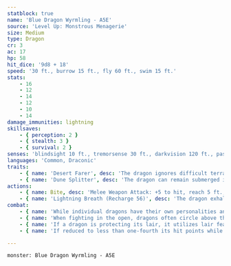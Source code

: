 ```yaml
---
statblock: true
name: 'Blue Dragon Wyrmling - A5E'
source: 'Level Up: Monstrous Menagerie'
size: Medium
type: Dragon
cr: 3
ac: 17
hp: 58
hit_dice: '9d8 + 18'
speed: '30 ft., burrow 15 ft., fly 60 ft., swim 15 ft.'
stats:
    - 16
    - 12
    - 14
    - 12
    - 10
    - 14
damage_immunities: lightning
skillsaves:
    - { perception: 2 }
    - { stealth: 3 }
    - { survival: 2 }
senses: 'blindsight 10 ft., tremorsense 30 ft., darkvision 120 ft., passive Perception 12'
languages: 'Common, Draconic'
traits:
    - { name: 'Desert Farer', desc: 'The dragon ignores difficult terrain or obscurement caused by sand or gravel, even while flying. Additionally, it ignores the effects of extreme heat.' }
    - { name: 'Dune Splitter', desc: 'The dragon can remain submerged in sand and gravel for up to 4 hours. It has advantage on Stealth checks made to hide in this way.' }
actions:
    - { name: Bite, desc: 'Melee Weapon Attack: +5 to hit, reach 5 ft., one target. Hit: 19 (3d10 + 3) piercing damage.' }
    - { name: 'Lightning Breath (Recharge 56)', desc: 'The dragon exhales a 30-foot-long, 5-foot-wide line of lightning. Each creature in that area makes a DC 12 Dexterity saving throw, taking 22 (4d10) lightning damage on a failed save or half damage on a success.' }
combat:
    - { name: 'While individual dragons have their own personalities and tactics, most rely heavily on their breath weapons', desc: 'They use them whenever they can, preferably from maximum distance and while flying above their enemies.' }
    - { name: 'When fighting in the open, dragons often circle above their enemies as they wait for their breath weapons to recharge', desc: "They only close to melee if their enemies deal significant damage with ranged attacks, or if they can savage an enemy cut off from its allies. Once bloodied, dragons become more aggressive, attacking with bite and claws when their breath weapons aren't available." }
    - { name: 'If a dragon is protecting its lair, it utilizes lair features, traps, allies, and architecture such as escape tunnels to keep up a hit-and-run fight, reappearing only when it has a fully-recharged breath weapon', desc: 'If the dragon is forced into melee combat, it uses its bite and claws against a single foe. If it has legendary actions like Roar and Wing Attack, it uses them to disperse its other enemies.' }
    - { name: 'If reduced to less than one-fourth its hit points while fighting in the open, a dragon flies away', desc: 'However, it fights to the death to defend its lair, unless it can regain the upper hand through tricks or bargains.' }

---
```

```statblock
monster: Blue Dragon Wyrmling - A5E
```
